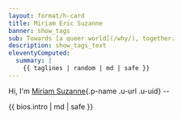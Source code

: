 ```yaml
---
layout: format/h-card
title: Miriam Eric Suzanne
banner: show_tags
sub: Towards [a queer world](/why/), together.
description: show_tags_text
eleventyComputed:
  summary: |
    {{ taglines | random | md | safe }}
---
```


Hi, I'm
[Miriam Suzanne](/who/){.p-name .u-url .u-uid} --

{{ bios.intro | md | safe }}
